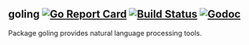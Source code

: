 ## goling [![Go Report Card](https://goreportcard.com/badge/github.com/gyuho/goling?style=flat-square)](https://goreportcard.com/report/github.com/gyuho/goling) [![Build Status](https://img.shields.io/travis/gyuho/goling.svg?style=flat-square)](https://travis-ci.org/gyuho/goling) [![Godoc](https://img.shields.io/badge/godoc-documentation-blue.svg?style=flat-square)](https://godoc.org/github.com/gyuho/goling)

Package goling provides natural language processing tools.
